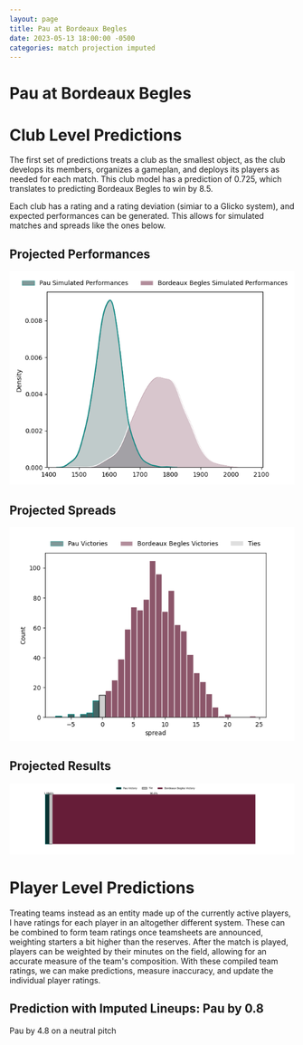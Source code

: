 ```yaml
---  
layout: page  
title: Pau at Bordeaux Begles  
date: 2023-05-13 18:00:00 -0500  
categories: match projection imputed  
---
```

# Pau at Bordeaux Begles

# Club Level Predictions


The first set of predictions treats a club as the smallest object, as the club develops its members, organizes a gameplan, and deploys its players as needed for each match. This club model has a prediction of 0.725, which translates to predicting Bordeaux Begles to win by 8.5.

Each club has a rating and a rating deviation (simiar to a Glicko system), and expected performances can be generated. This allows for simulated matches and spreads like the ones below.
## Projected Performances


![Projected Performances](plots/performances_2023-05-13-BordeauxBegles-Pau.png)
## Projected Spreads


![Projected Spreads](plots/spreads_2023-05-13-BordeauxBegles-Pau.png)
## Projected Results


![Projected Results](plots/resultbar_2023-05-13-BordeauxBegles-Pau.png)
# Player Level Predictions


Treating teams instead as an entity made up of the currently active players, I have ratings for each player in an altogether different system. These can be combined to form team ratings once teamsheets are announced, weighting starters a bit higher than the reserves. After the match is played, players can be weighted by their minutes on the field, allowing for an accurate measure of the team's composition. With these compiled team ratings, we can make predictions, measure inaccuracy, and update the individual player ratings.
## Prediction with Imputed Lineups: Pau by 0.8


Pau by 4.8 on a neutral pitch


